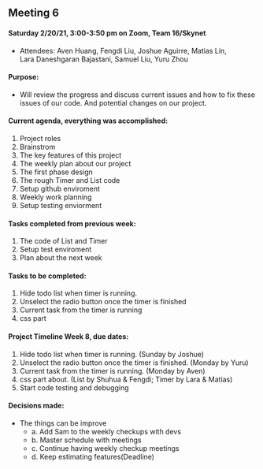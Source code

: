 ## Meeting 6

#### Saturday 2/20/21, 3:00-3:50 pm on Zoom, Team 16/Skynet     
  - Attendees: Aven Huang, Fengdi Liu, Joshue Aguirre, Matias Lin,    
    Lara Daneshgaran Bajastani, Samuel Liu, Yuru Zhou

#### Purpose: 
  - Will review the progress and discuss current issues and how to fix these issues of our code. And potential changes on our project. 
  
#### Current agenda, everything was accomplished:     
   1. Project roles
   2. Brainstrom
   3. The key features of this project
   4. The weekly plan about our project
   5. The first phase design
   6. The rough Timer and List code 
   7. Setup github enviroment
   8. Weekly work planning
   9. Setup testing enviorment


#### Tasks completed from previous week: 
   1. The code of List and Timer
   2. Setup test enviroment 
   3. Plan about the next week
 
#### Tasks to be completed:    
   1. Hide todo list when timer is running.
   2. Unselect the radio button once the timer is finished
   3. Current task from the timer is running
   4. css part  

#### Project Timeline Week 8, due dates:    
   1. Hide todo list when timer is running. (Sunday by Joshue)
   2. Unselect the radio button once the timer is finished. (Monday by Yuru) 
   3. Current task from the timer is running. (Monday by Aven) 
   4. css part about. (List by Shuhua & Fengdi; Timer by Lara & Matias)    
   5. Start code testing and debugging 
   
#### Decisions made:   
  - The things can be improve
     * a. Add Sam to the weekly checkups with devs
     * b. Master schedule with meetings
     * c. Continue having weekly checkup meetings
     * d. Keep estimating features(Deadline)
    
